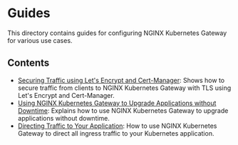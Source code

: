 # Guides

This directory contains guides for configuring NGINX Kubernetes Gateway for various use cases.

## Contents

- [Securing Traffic using Let's Encrypt and Cert-Manager](integrating-cert-manager.md): Shows how to secure
  traffic from clients to NGINX Kubernetes Gateway with TLS using Let's Encrypt and Cert-Manager.
- [Using NGINX Kubernetes Gateway to Upgrade Applications without Downtime](upgrade-apps-without-downtime.md):
  Explains how to use NGINX Kubernetes Gateway to upgrade applications without downtime.
- [Directing Traffic to Your Application](directing-traffic-to-your-app.md): How to use NGINX Kubernetes Gateway to direct
  all ingress traffic to your Kubernetes application.
